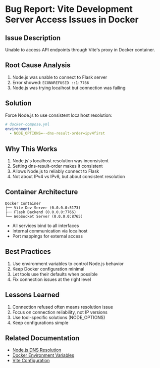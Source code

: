 # Bug Report: Vite Development Server Access Issues in Docker

## Issue Description
Unable to access API endpoints through Vite's proxy in Docker container.

## Root Cause Analysis
1. Node.js was unable to connect to Flask server
2. Error showed: `ECONNREFUSED ::1:7766`
3. Node.js was trying localhost but connection was failing

## Solution
Force Node.js to use consistent localhost resolution:
```yaml
# docker-compose.yml
environment:
  - NODE_OPTIONS=--dns-result-order=ipv4first
```

## Why This Works
1. Node.js's localhost resolution was inconsistent
2. Setting dns-result-order makes it consistent
3. Allows Node.js to reliably connect to Flask
4. Not about IPv4 vs IPv6, but about consistent resolution

## Container Architecture
```
Docker Container
├── Vite Dev Server (0.0.0.0:5173)
├── Flask Backend (0.0.0.0:7766)
└── WebSocket Server (0.0.0.0:8765)
```
- All services bind to all interfaces
- Internal communication via localhost
- Port mappings for external access

## Best Practices
1. Use environment variables to control Node.js behavior
2. Keep Docker configuration minimal
3. Let tools use their defaults when possible
4. Fix connection issues at the right level

## Lessons Learned
1. Connection refused often means resolution issue
2. Focus on connection reliability, not IP versions
3. Use tool-specific solutions (NODE_OPTIONS)
4. Keep configurations simple

## Related Documentation
- [Node.js DNS Resolution](https://nodejs.org/api/cli.html#--dns-result-orderorder)
- [Docker Environment Variables](https://docs.docker.com/compose/environment-variables/)
- [Vite Configuration](https://vitejs.dev/config/)
